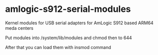 # amlogic-s912-serial-modules
Kernel modules for USB serial adapters for AmLogic S912 based ARM64 meda centers

Put modules into /system/lib/modules and chmod then to 644

After that you can load them with insmod command

